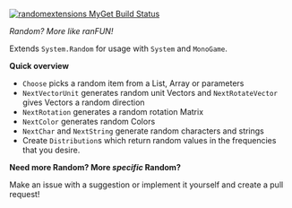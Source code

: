 [![randomextensions MyGet Build Status](https://www.myget.org/BuildSource/Badge/randomextensions?identifier=8414a561-24e7-4832-98b6-93ff64ae8e21)](https://www.myget.org/)

*Random? More like ranFUN!*

Extends `System.Random` for usage with `System` and `MonoGame`.


**Quick overview**
- `Choose` picks a random item from a List, Array or parameters
- `NextVectorUnit` generates random unit Vectors and `NextRotateVector` gives Vectors a random direction 
- `NextRotation` generates a random rotation Matrix
- `NextColor` generates random Colors
- `NextChar` and `NextString` generate random characters and strings
- Create `Distribution`s which return random values in the frequencies that you desire.

**Need more Random? More *specific* Random?**

Make an issue with a suggestion or implement it yourself and create a pull request!
